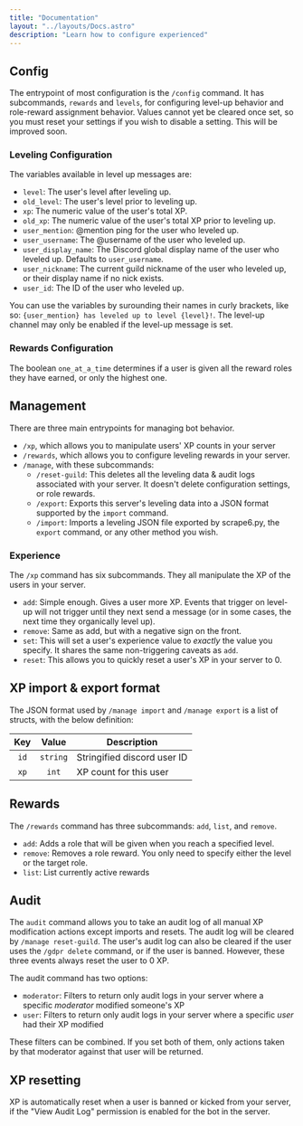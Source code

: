 ```yaml
---
title: "Documentation"
layout: "../layouts/Docs.astro"
description: "Learn how to configure experienced"
---
```


## Config

The entrypoint of most configuration is the `/config` command. It has subcommands, `rewards` and `levels`, for
configuring level-up behavior and role-reward assignment behavior. Values cannot yet be cleared once set, so you must
reset your settings if you wish to disable a setting. This will be improved soon.

### Leveling Configuration

The variables available in level up messages are:

- `level`: The user's level after leveling up.
- `old_level`: The user's level prior to leveling up.
- `xp`: The numeric value of the user's total XP.
- `old_xp`: The numeric value of the user's total XP prior to leveling up.
- `user_mention`: @mention ping for the user who leveled up.
- `user_username`: The @username of the user who leveled up.
- `user_display_name`: The Discord global display name of the user who leveled up. Defaults to `user_username`.
- `user_nickname`: The current guild nickname of the user who leveled up, or their display name if no nick exists.
- `user_id`: The ID of the user who leveled up.

You can use the variables by surounding their names in curly brackets, like so:
`{user_mention} has leveled up to level {level}!`.
The level-up channel may only be enabled if the level-up message is set.

### Rewards Configuration

The boolean `one_at_a_time` determines if a user is given all the reward roles they have earned, or only the highest
one.

## Management

There are three main entrypoints for managing bot behavior.

- `/xp`, which allows you to manipulate users' XP counts in your server
- `/rewards`, which allows you to configure leveling rewards in your server.
- `/manage`, with these subcommands:
  - `/reset-guild`: This deletes all the leveling data & audit logs associated with your server.
    It doesn't delete configuration settings, or role rewards.
  - `/export`: Exports this server's leveling data into a JSON format supported by the `import` command.
  - `/import`: Imports a leveling JSON file exported by scrape6.py, the `export` command, or any other method you wish.

### Experience

The `/xp` command has six subcommands. They all manipulate the XP of the users in your server.

- `add`: Simple enough. Gives a user more XP. Events that trigger on level-up will not trigger until they next send a message (or in some cases, the next time they organically level up).
- `remove`: Same as add, but with a negative sign on the front.
- `set`: This will set a user's experience value to _exactly_ the value you specify. It shares the same non-triggering caveats as `add`.
- `reset`: This allows you to quickly reset a user's XP in your server to 0.

## XP import & export format

The JSON format used by `/manage import` and `/manage export` is a list of structs, with the below
definition:

| Key  |  Value   | Description                 |
| :--: | :------: | --------------------------- |
| `id` | `string` | Stringified discord user ID |
| `xp` |  `int`   | XP count for this user      |

## Rewards

The `/rewards` command has three subcommands: `add`, `list`, and `remove`.

- `add`: Adds a role that will be given when you reach a specified level.
- `remove`: Removes a role reward. You only need to specify either the level or the target role.
- `list`: List currently active rewards

## Audit

The `audit` command allows you to take an audit log of all manual XP modification actions except imports and resets.
The audit log will be cleared by `/manage reset-guild`. The user's audit log can also be cleared if the user uses the `/gdpr delete` command, or if the user is banned. However, these three events always reset the user to 0 XP.

The audit command has two options:

- `moderator`: Filters to return only audit logs in your server where a specific _moderator_ modified someone's XP
- `user`: Filters to return only audit logs in your server where a specific _user_ had their XP modified

These filters can be combined. If you set both of them, only actions taken by that moderator against that user
will be returned.

## XP resetting

XP is automatically reset when a user is banned or kicked from your server, if the "View Audit Log" permission
is enabled for the bot in the server.
